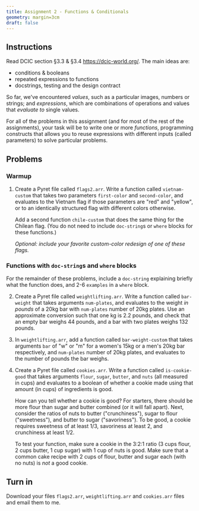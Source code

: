 ```yaml
---
title: Assignment 2 - Functions & Conditionals
geometry: margin=3cm
draft: false
---
```


## Instructions

Read DCIC section §3.3 & §3.4 <https://dcic-world.org/>. The main ideas are:
	
- conditions & booleans
- repeated expressions to functions
- docstrings, testing and the design contract
	
So far, we've encountered _values_, such as a particular images, numbers or strings; and _expressions_, which are combinations of operations and values that _evaluate to_ single values.
	
For all of the problems in this assignment (and for most of the rest of the assignments), your task will be to write one or more _functions_, programming constructs that allows you to reuse expressions with different inputs (called parameters) to solve particular problems.


## Problems

### Warmup
	
1. Create a Pyret file called `flags2.arr`. Write a function called `vietnam-custom` that takes two parameters `first-color` and `second-color`, and evaluates to the Vietnam flag if those parameters are "red" and "yellow", or to an identically structured flag with different colors otherwise.

	Add a second function `chile-custom` that does the same thing for the Chilean flag. (You do not need to include `doc-string`s or `where` blocks for these functions.)

	_Optional: include your favorite custom-color redesign of one of these flags._ 


### Functions with `doc-string`s and `where` blocks

For the remainder of these problems, include a `doc-string` explaining briefly what the function does, and 2-6 `examples` in a `where` block.

2. Create a Pyret file called `weightlifting.arr`. Write a function called `bar-weight` that takes arguments `num-plates`, and evaluates to the weight _in pounds_ of a 20kg bar with `num-plates` number of 20kg plates. Use an approximate conversion such that one kg is 2.2 pounds, and check that an empty bar weighs 44 pounds, and a bar with two plates weighs 132 pounds.


3. In `weightlifting.arr`, add a function called `bar-weight-custom` that takes arguments `bar` of "w" or "m" for a women's 15kg or a men's 20kg bar respectively, and `num-plates` number of 20kg plates, and evaluates to the number of pounds the bar weighs.


4. Create a Pyret file called `cookies.arr`. Write a function called `is-cookie-good` that takes arguments `flour`, `sugar`, `butter`, and `nuts` (all measured in cups) and evaluates to a boolean of whether a cookie made using that amount (in cups) of ingredients is good.

	How can you tell whether a cookie is good? For starters, there should be more flour than sugar and butter combined (or it will fall apart). Next, consider the ratios of nuts to butter ("crunchiness"), sugar to flour ("sweetness"), and butter to sugar ("savoriness"). To be good, a cookie requires sweetness of at least 1/3, savoriness at least 2, and crunchiness at least 1/2.
	
	To test your function, make sure a cookie in the 3:2:1 ratio (3 cups flour, 2 cups butter, 1 cup sugar) with 1 cup of nuts is good. Make sure that a common cake recipe with 2 cups of flour, butter and sugar each (with no nuts) is *not* a good cookie.



## Turn in

Download your files `flags2.arr`, `weightlifting.arr` and `cookies.arr` files and email them to me.
